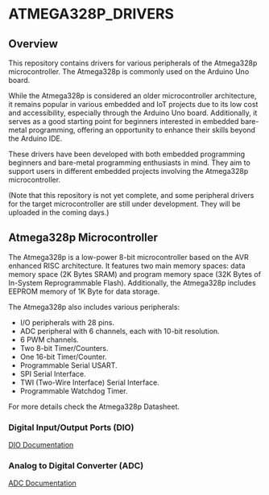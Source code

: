 # ATMEGA328P_DRIVERS

## Overview 
 This repository contains drivers for various peripherals of the Atmega328p microcontroller. The Atmega328p is commonly used on the Arduino Uno board.

 While the Atmega328p is considered an older microcontroller architecture, it remains popular in various embedded and IoT projects due to its low cost and accessibility, especially through the Arduino Uno board. Additionally, it serves as a good starting point for beginners interested in embedded bare-metal programming, offering an opportunity to enhance their skills beyond the Arduino IDE.

 These drivers have been developed with both embedded programming beginners and bare-metal programming enthusiasts in mind. They aim to support users in different embedded projects involving the Atmega328p microcontroller.

 (Note that this repository is not yet complete, and some peripheral drivers for the target microcontroller are still under development. They will be uploaded in the coming days.)

## Atmega328p Microcontroller 

 The Atmega328p is a low-power 8-bit microcontroller based on the AVR enhanced RISC architecture. It features two main memory spaces: data memory space (2K Bytes SRAM) and program memory space (32K Bytes of In-System Reprogrammable Flash). Additionally, the Atmega328p includes EEPROM memory of 1K Byte for data storage.

 The Atmega328p also includes various peripherals:

  - I/O peripherals with 28 pins.
  - ADC peripheral with 6 channels, each with 10-bit resolution.
  - 6 PWM channels.
  - Two 8-bit Timer/Counters.
  - One 16-bit Timer/Counter.
  - Programmable Serial USART.
  - SPI Serial Interface.
  - TWI (Two-Wire Interface) Serial Interface.
  - Programmable Watchdog Timer.

For more details check the Atmega328p Datasheet.

### Digital Input/Output Ports (DIO)
 [DIO Documentation](https://github.com/Oumaima-Marzak/Atmega328p_Drivers/tree/master/DIO)

### Analog to Digital Converter (ADC)
 [ADC Documentation](https://github.com/Oumaima-Marzak/Atmega328p_Drivers/tree/master/ADC)
 





